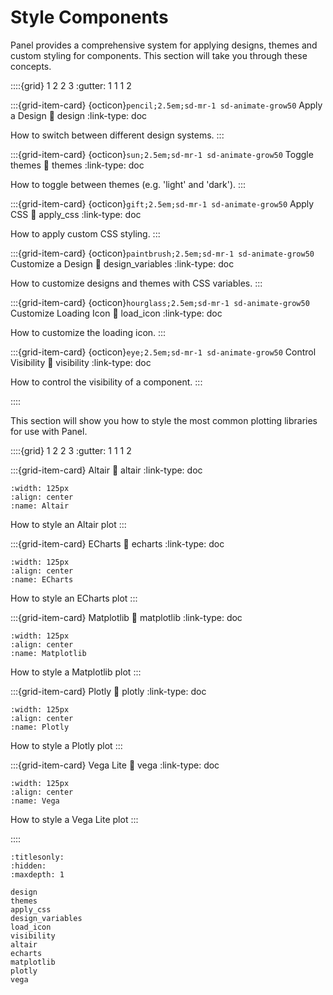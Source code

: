 # Style Components

Panel provides a comprehensive system for applying designs, themes and custom styling for components.
This section will take you through these concepts.

::::{grid} 1 2 2 3
:gutter: 1 1 1 2

:::{grid-item-card} {octicon}`pencil;2.5em;sd-mr-1 sd-animate-grow50` Apply a Design
:link: design
:link-type: doc

How to switch between different design systems.
:::

:::{grid-item-card} {octicon}`sun;2.5em;sd-mr-1 sd-animate-grow50` Toggle themes
:link: themes
:link-type: doc

How to toggle between themes (e.g. 'light' and 'dark').
:::

:::{grid-item-card} {octicon}`gift;2.5em;sd-mr-1 sd-animate-grow50` Apply CSS
:link: apply_css
:link-type: doc

How to apply custom CSS styling.
:::

:::{grid-item-card} {octicon}`paintbrush;2.5em;sd-mr-1 sd-animate-grow50` Customize a Design
:link: design_variables
:link-type: doc

How to customize designs and themes with CSS variables.
:::

:::{grid-item-card} {octicon}`hourglass;2.5em;sd-mr-1 sd-animate-grow50` Customize Loading Icon
:link: load_icon
:link-type: doc

How to customize the loading icon.
:::

:::{grid-item-card} {octicon}`eye;2.5em;sd-mr-1 sd-animate-grow50` Control Visibility
:link: visibility
:link-type: doc

How to control the visibility of a component.
:::

::::

This section will show you how to style the most common plotting libraries for use with Panel.

::::{grid} 1 2 2 3
:gutter: 1 1 1 2

:::{grid-item-card} Altair
:link: altair
:link-type: doc

```{image} ../../_static/logos/altair-logo.png
:width: 125px
:align: center
:name: Altair
```

How to style an Altair plot
:::

:::{grid-item-card} ECharts
:link: echarts
:link-type: doc

```{image} ../../_static/logos/echarts-logo.png
:width: 125px
:align: center
:name: ECharts
```

How to style an ECharts plot
:::

:::{grid-item-card} Matplotlib
:link: matplotlib
:link-type: doc

```{image} ../../_static/logos/matplotlib-logo.png
:width: 125px
:align: center
:name: Matplotlib
```

How to style a Matplotlib plot
:::

:::{grid-item-card} Plotly
:link: plotly
:link-type: doc

```{image} ../../_static/logos/plotly-logo.png
:width: 125px
:align: center
:name: Plotly
```

How to style a Plotly plot
:::

:::{grid-item-card} Vega Lite
:link: vega
:link-type: doc

```{image} ../../_static/logos/vegalite-logo.png
:width: 125px
:align: center
:name: Vega
```

How to style a Vega Lite plot
:::

::::

```{toctree}
:titlesonly:
:hidden:
:maxdepth: 1

design
themes
apply_css
design_variables
load_icon
visibility
altair
echarts
matplotlib
plotly
vega
```
